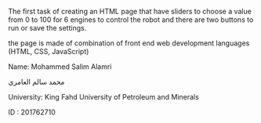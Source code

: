 The first task of creating an HTML page that have sliders to choose 
a value from 0 to 100 for 6 engines to control the robot 
and there are two buttons to run or save the settings. 

the page is made of combination of front end web development languages (HTML, CSS, JavaScript)


Name: Mohammed Salim Alamri 

محمد سالم العامري 

University: King Fahd University of Petroleum and Minerals 

ID : 201762710

